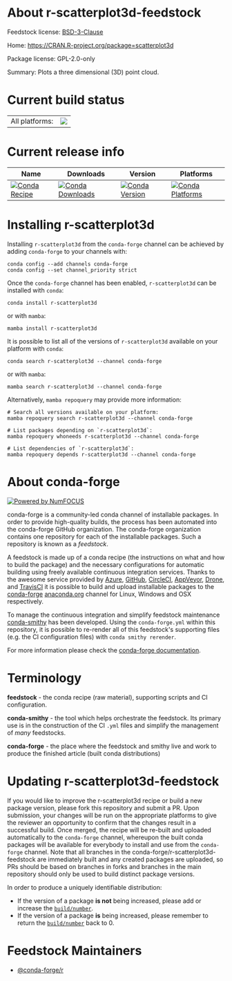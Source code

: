 About r-scatterplot3d-feedstock
===============================

Feedstock license: [BSD-3-Clause](https://github.com/conda-forge/r-scatterplot3d-feedstock/blob/main/LICENSE.txt)

Home: https://CRAN.R-project.org/package=scatterplot3d

Package license: GPL-2.0-only

Summary: Plots a three dimensional (3D) point cloud.

Current build status
====================


<table><tr><td>All platforms:</td>
    <td>
      <a href="https://dev.azure.com/conda-forge/feedstock-builds/_build/latest?definitionId=1588&branchName=main">
        <img src="https://dev.azure.com/conda-forge/feedstock-builds/_apis/build/status/r-scatterplot3d-feedstock?branchName=main">
      </a>
    </td>
  </tr>
</table>

Current release info
====================

| Name | Downloads | Version | Platforms |
| --- | --- | --- | --- |
| [![Conda Recipe](https://img.shields.io/badge/recipe-r--scatterplot3d-green.svg)](https://anaconda.org/conda-forge/r-scatterplot3d) | [![Conda Downloads](https://img.shields.io/conda/dn/conda-forge/r-scatterplot3d.svg)](https://anaconda.org/conda-forge/r-scatterplot3d) | [![Conda Version](https://img.shields.io/conda/vn/conda-forge/r-scatterplot3d.svg)](https://anaconda.org/conda-forge/r-scatterplot3d) | [![Conda Platforms](https://img.shields.io/conda/pn/conda-forge/r-scatterplot3d.svg)](https://anaconda.org/conda-forge/r-scatterplot3d) |

Installing r-scatterplot3d
==========================

Installing `r-scatterplot3d` from the `conda-forge` channel can be achieved by adding `conda-forge` to your channels with:

```
conda config --add channels conda-forge
conda config --set channel_priority strict
```

Once the `conda-forge` channel has been enabled, `r-scatterplot3d` can be installed with `conda`:

```
conda install r-scatterplot3d
```

or with `mamba`:

```
mamba install r-scatterplot3d
```

It is possible to list all of the versions of `r-scatterplot3d` available on your platform with `conda`:

```
conda search r-scatterplot3d --channel conda-forge
```

or with `mamba`:

```
mamba search r-scatterplot3d --channel conda-forge
```

Alternatively, `mamba repoquery` may provide more information:

```
# Search all versions available on your platform:
mamba repoquery search r-scatterplot3d --channel conda-forge

# List packages depending on `r-scatterplot3d`:
mamba repoquery whoneeds r-scatterplot3d --channel conda-forge

# List dependencies of `r-scatterplot3d`:
mamba repoquery depends r-scatterplot3d --channel conda-forge
```


About conda-forge
=================

[![Powered by
NumFOCUS](https://img.shields.io/badge/powered%20by-NumFOCUS-orange.svg?style=flat&colorA=E1523D&colorB=007D8A)](https://numfocus.org)

conda-forge is a community-led conda channel of installable packages.
In order to provide high-quality builds, the process has been automated into the
conda-forge GitHub organization. The conda-forge organization contains one repository
for each of the installable packages. Such a repository is known as a *feedstock*.

A feedstock is made up of a conda recipe (the instructions on what and how to build
the package) and the necessary configurations for automatic building using freely
available continuous integration services. Thanks to the awesome service provided by
[Azure](https://azure.microsoft.com/en-us/services/devops/), [GitHub](https://github.com/),
[CircleCI](https://circleci.com/), [AppVeyor](https://www.appveyor.com/),
[Drone](https://cloud.drone.io/welcome), and [TravisCI](https://travis-ci.com/)
it is possible to build and upload installable packages to the
[conda-forge](https://anaconda.org/conda-forge) [anaconda.org](https://anaconda.org/)
channel for Linux, Windows and OSX respectively.

To manage the continuous integration and simplify feedstock maintenance
[conda-smithy](https://github.com/conda-forge/conda-smithy) has been developed.
Using the ``conda-forge.yml`` within this repository, it is possible to re-render all of
this feedstock's supporting files (e.g. the CI configuration files) with ``conda smithy rerender``.

For more information please check the [conda-forge documentation](https://conda-forge.org/docs/).

Terminology
===========

**feedstock** - the conda recipe (raw material), supporting scripts and CI configuration.

**conda-smithy** - the tool which helps orchestrate the feedstock.
                   Its primary use is in the construction of the CI ``.yml`` files
                   and simplify the management of *many* feedstocks.

**conda-forge** - the place where the feedstock and smithy live and work to
                  produce the finished article (built conda distributions)


Updating r-scatterplot3d-feedstock
==================================

If you would like to improve the r-scatterplot3d recipe or build a new
package version, please fork this repository and submit a PR. Upon submission,
your changes will be run on the appropriate platforms to give the reviewer an
opportunity to confirm that the changes result in a successful build. Once
merged, the recipe will be re-built and uploaded automatically to the
`conda-forge` channel, whereupon the built conda packages will be available for
everybody to install and use from the `conda-forge` channel.
Note that all branches in the conda-forge/r-scatterplot3d-feedstock are
immediately built and any created packages are uploaded, so PRs should be based
on branches in forks and branches in the main repository should only be used to
build distinct package versions.

In order to produce a uniquely identifiable distribution:
 * If the version of a package **is not** being increased, please add or increase
   the [``build/number``](https://docs.conda.io/projects/conda-build/en/latest/resources/define-metadata.html#build-number-and-string).
 * If the version of a package **is** being increased, please remember to return
   the [``build/number``](https://docs.conda.io/projects/conda-build/en/latest/resources/define-metadata.html#build-number-and-string)
   back to 0.

Feedstock Maintainers
=====================

* [@conda-forge/r](https://github.com/conda-forge/r/)

